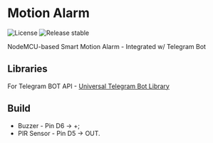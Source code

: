 # Motion Alarm
![License](https://img.shields.io/github/license/AnakOnurb/MotionAlarm)
![Release stable](https://badgen.net/github/release/AnakOnurb/MotionAlarm/stable)

NodeMCU-based Smart Motion Alarm - Integrated w/ Telegram Bot

## Libraries
For Telegram BOT API - [Universal Telegram Bot Library](https://github.com/witnessmenow/Universal-Arduino-Telegram-Bot)

## Build
- Buzzer - Pin D6 -> +;
- PIR Sensor - Pin D5 -> OUT.
